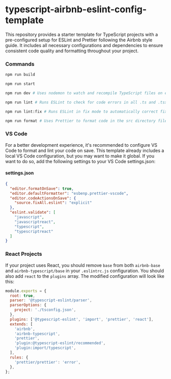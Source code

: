 # typescript-airbnb-eslint-config-template

This repository provides a starter template for TypeScript projects with a pre-configured setup for ESLint and Prettier following the Airbnb style guide. It includes all necessary configurations and dependencies to ensure consistent code quality and formatting throughout your project.

### Commands

```sh
npm run build

npm run start

npm run dev # Uses nodemon to watch and recompile TypeScript files on each save, then restarts the application using ts-node. Ideal for development with live reloading.

npm run lint # Runs ESLint to check for code errors in all .ts and .tsx files.

npm run lint:fix # Runs ESLint in fix mode to automatically correct fixable issues in all .ts and .tsx files.

npm run format # Uses Prettier to format code in the src directory files: .js, .jsx, .ts, .tsx, .json, .css, .scss, .md.
```

### VS Code

For a better development experience, it's recommended to configure VS Code to format and lint your code on save. This template already includes a local VS Code configuration, but you may want to make it global. If you want to do so, add the following settings to your VS Code settings.json:

#### settings.json

```json
{
  "editor.formatOnSave": true,
  "editor.defaultFormatter": "esbenp.prettier-vscode",
  "editor.codeActionsOnSave": {
    "source.fixAll.eslint": "explicit"
  },
  "eslint.validate": [
    "javascript",
    "javascriptreact",
    "typescript",
    "typescriptreact"
  ]
}
```

### React Projects

If your project uses React, you should remove `base` from both `airbnb-base` and `airbnb-typescript/base` in your `.eslintrc.js` configuration. You should also add `react` to the `plugins` array. The modified configuration will look like this:

```js
module.exports = {
  root: true,
  parser: '@typescript-eslint/parser',
  parserOptions: {
    project: './tsconfig.json',
  },
  plugins: ['@typescript-eslint', 'import', 'prettier', 'react'],
  extends: [
    'airbnb',
    'airbnb-typescript',
    'prettier',
    'plugin:@typescript-eslint/recommended',
    'plugin:import/typescript',
  ],
  rules: {
    'prettier/prettier': 'error',
  },
};
```
